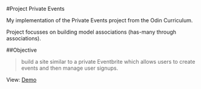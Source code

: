 #Project Private Events

My implementation of the Private Events project from the Odin Curriculum.

Project focusses on building model associations (has-many through associations).

##Objective
>build a site similar to a private Eventbrite which allows users to create events and then manage user signups. 

View: [Demo](http://privent.herokuapp.com/)
